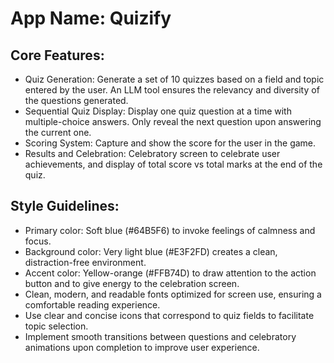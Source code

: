 # **App Name**: Quizify

## Core Features:

- Quiz Generation: Generate a set of 10 quizzes based on a field and topic entered by the user. An LLM tool ensures the relevancy and diversity of the questions generated.
- Sequential Quiz Display: Display one quiz question at a time with multiple-choice answers. Only reveal the next question upon answering the current one.
- Scoring System: Capture and show the score for the user in the game.
- Results and Celebration: Celebratory screen to celebrate user achievements, and display of total score vs total marks at the end of the quiz.

## Style Guidelines:

- Primary color: Soft blue (#64B5F6) to invoke feelings of calmness and focus.
- Background color: Very light blue (#E3F2FD) creates a clean, distraction-free environment.
- Accent color: Yellow-orange (#FFB74D) to draw attention to the action button and to give energy to the celebration screen.
- Clean, modern, and readable fonts optimized for screen use, ensuring a comfortable reading experience.
- Use clear and concise icons that correspond to quiz fields to facilitate topic selection.
- Implement smooth transitions between questions and celebratory animations upon completion to improve user experience.